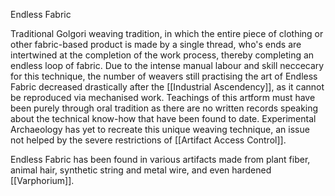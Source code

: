 Endless Fabric

Traditional Golgori weaving tradition, in which the entire piece of clothing or other fabric-based product is made by a single thread, who's ends are intertwined at the completion of the work process, thereby completing an endless loop of fabric. Due to the intense manual labour and skill neccecary for this technique, the number of weavers still practising the art of Endless Fabric decreased drastically after the [[Industrial Ascendency]], as it cannot be reproduced via mechanised work. Teachings of this artform must have been purely through oral tradition as there are no written records speaking about the technical know-how that have been found to date. Experimental Archaeology has yet to recreate this unique weaving technique, an issue not helped by the severe restrictions of [[Artifact Access Control]].

Endless Fabric has been found in various artifacts made from plant fiber, animal hair, synthetic string and metal wire, and even hardened [[Varphorium]].
